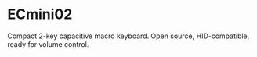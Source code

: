 # ECmini02
Compact 2-key capacitive macro keyboard. Open source, HID-compatible, ready for volume control.
